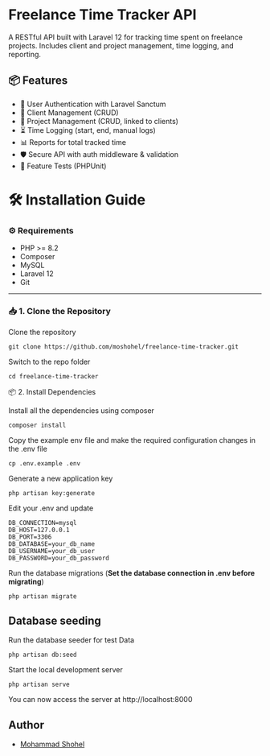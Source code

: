 # Freelance Time Tracker API

A RESTful API built with Laravel 12 for tracking time spent on freelance projects. Includes client and project management, time logging, and reporting.

## 📦 Features

-   🔐 User Authentication with Laravel Sanctum
-   👥 Client Management (CRUD)
-   📁 Project Management (CRUD, linked to clients)
-   ⏳ Time Logging (start, end, manual logs)
-   📊 Reports for total tracked time
-   🛡️ Secure API with auth middleware & validation
-   🧪 Feature Tests (PHPUnit)

# 🛠️ Installation Guide

### ⚙️ Requirements

-   PHP >= 8.2
-   Composer
-   MySQL
-   Laravel 12
-   Git

---

### 📥 1. Clone the Repository

Clone the repository

    git clone https://github.com/moshohel/freelance-time-tracker.git

Switch to the repo folder

    cd freelance-time-tracker

📦 2. Install Dependencies

Install all the dependencies using composer

    composer install

Copy the example env file and make the required configuration changes in the .env file

    cp .env.example .env

Generate a new application key

    php artisan key:generate

Edit your .env and update

    DB_CONNECTION=mysql
    DB_HOST=127.0.0.1
    DB_PORT=3306
    DB_DATABASE=your_db_name
    DB_USERNAME=your_db_user
    DB_PASSWORD=your_db_password

Run the database migrations (**Set the database connection in .env before migrating**)

    php artisan migrate

## Database seeding

Run the database seeder for test Data

    php artisan db:seed

Start the local development server

    php artisan serve

You can now access the server at http://localhost:8000

## Author

-   [Mohammad Shohel](https://github.com/moshohel)

```

```
